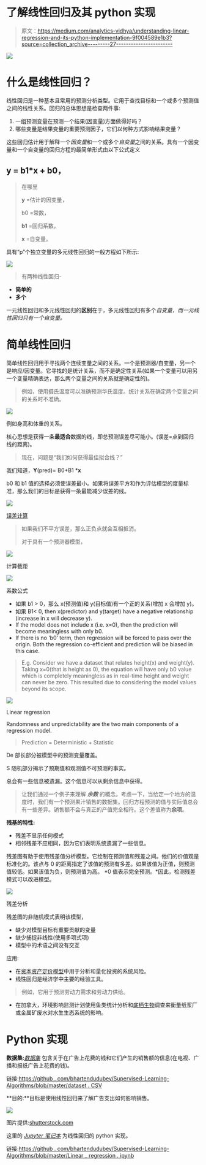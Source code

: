 # 了解线性回归及其 python 实现

> 原文：<https://medium.com/analytics-vidhya/understanding-linear-regression-and-its-python-implementation-9f004589e1b3?source=collection_archive---------27----------------------->

![](img/ec1edad31c9284c67714d6b103514605.png)

# 什么是线性回归？

线性回归是一种基本且常用的预测分析类型。它用于查找目标和一个或多个预测值之间的线性关系。回归的总体思想是检查两件事:

1.  一组预测变量在预测一个结果(因变量)方面做得好吗？
2.  哪些变量是结果变量的重要预测因子，它们以何种方式影响结果变量？

这些回归估计用于解释一个*因变量*和一个或多个*自变量*之间的关系。具有一个因变量和一个自变量的回归方程的最简单形式由以下公式定义

## y = b1*x + b0，

> 在哪里
> 
> **y** =估计的因变量，
> 
> b0 =常数，
> 
> **b1** =回归系数，
> 
> **x** =自变量。

具有“p”个独立变量的多元线性回归的一般方程如下所示:

![](img/42a38b60f6008d96e60b83662e0a63fe.png)

> 有两种线性回归-

*   **简单的**
*   **多个**

一元线性回归和多元线性回归的**区别**在于，多元线性回归有多个*自变量，而一元线性回归只有一个自变量。*

# 简单线性回归

简单线性回归用于寻找两个连续变量之间的关系。一个是预测器/自变量，另一个是响应/因变量。它寻找的是统计关系，而不是确定性关系(如果一个变量可以用另一个变量精确表达，那么两个变量之间的关系就是确定性的)。

> 例如，使用摄氏温度可以准确预测华氏温度。统计关系在确定两个变量之间的关系时不准确。

![](img/e8b96c053a2d5939ee174e2eb5a25b31.png)

例如身高和体重的关系。

核心思想是获得一条**最适合**数据的线，即总预测误差尽可能小。(误差=点到回归线的距离)。

> 现在，问题是“我们如何获得最佳拟合线？”

我们知道，**Y**(pred)= B0+B1 ***x**

b0 和 b1 值的选择必须使误差最小。如果将误差平方和作为评估模型的度量标准，那么我们的目标是获得一条最能减少误差的线。

![](img/edbcb47f0d9221d4ee9b92fcba731883.png)

[误差计算](http://www.fairlynerdy.com/what-is-r-squared/)

> 如果我们不平方误差，那么正负点就会互相抵消。
> 
> 对于具有一个预测器模型，

![](img/f36b37766d0b1cf25b042405ffe4adeb.png)

计算截距

![](img/ff4cb3839ea84e7d894c545a08f5946c.png)

系数公式

*   如果 b1 > 0，那么 x(预测值)和 y(目标值)有一个正的关系(增加 x 会增加 y)。
*   如果 B1< 0, then x(predictor) and y(target) have a negative relationship (increase in x will decrease y).
*   If the model does not include x (i.e. x=0), then the prediction will become meaningless with only b0.
*   If there is no ‘b0’ term, then regression will be forced to pass over the origin. Both the regression co-efficient and prediction will be biased in this case.

> E.g. Consider we have a dataset that relates height(x) and weight(y). Taking x=0(that is height as 0), the equation will have only b0 value which is completely meaningless as in real-time height and weight can never be zero. This resulted due to considering the model values beyond its scope.

![](img/f41ee3c36d15f19a73f697e8265a78b6.png)

Linear regression

Randomness and unpredictability are the two main components of a regression model.

> Prediction = Deterministic + Statistic

De 部长部分被模型中的预测变量覆盖。

S 随机部分揭示了预期值和观测值不可预测的事实。

总会有一些信息被遗漏。这个信息可以从剩余信息中获得。

> 让我们通过一个例子来理解 ***余数*** 的概念。考虑一下，当给定一个地方的温度时，我们有一个预测果汁销售的数据集。回归方程预测的值与实际值总会有一些差异。销售额不会与真正的产值完全相符。这个差值称为**余项**。

**残基的特性:**

*   残差不显示任何模式
*   相邻残差不应相同，因为它们表明系统遗漏了一些信息。

残差图有助于使用残差值分析模型。它绘制在预测值和残差之间。他们的价值观是标准化的。该点与 0 的距离指定了该值的预测有多差。如果该值为正值，则预测值较低。如果该值为负，则预测值为高。 *0 值表示完全预测。*因此，检测残差模式可以改进模型。

![](img/4954a662bb2cbd7ae0253f34e899a965.png)

残差分析

残差图的非随机模式表明该模型，

*   缺少对模型目标有重要贡献的变量
*   缺少捕捉非线性(使用多项式项)
*   模型中的术语之间没有交互

应用:

*   在[资本资产定价模型](https://en.wikipedia.org/wiki/Capital_asset_pricing_model)中用于分析和量化投资的系统风险。
*   线性回归是经济学中主要的经验工具。

> 例如，它用于预测劳动力需求和劳动力供给。

*   在加拿大，环境影响监测计划使用鱼类统计分析和[底栖生物](https://en.wikipedia.org/wiki/Benthic_zone)调查来衡量纸浆厂或金属矿废水对水生生态系统的影响。

# Python 实现

**数据集:**[*数据集*](https://github.com/bhartendudubey/Supervised-Learning-Algorithms/blob/master/dataset.csv) 包含关于在广告上花费的钱和它们产生的销售额的信息(在电视、广播和报纸广告上花费的钱)。

链接:[https://github . com/bhartendudubey/Supervised-Learning-Algorithms/blob/master/dataset . CSV](https://github.com/bhartendudubey/Supervised-Learning-Algorithms/blob/master/dataset.csv)

**目的:**目标是使用线性回归来了解广告支出如何影响销售。

![](img/1aef52c5e1e98a7d7b7576439493766b.png)

图片提供:[shutterstock.com](http://shutterstock.com)

这里的 [*Jupyter 笔记本*](https://github.com/bhartendudubey/Supervised-Learning-Algorithms/blob/master/Linear_regression.ipynb) 为线性回归的 python 实现。

链接:[https://github . com/bhartendudubey/Supervised-Learning-Algorithms/blob/master/Linear _ regression . ipynb](https://github.com/bhartendudubey/Supervised-Learning-Algorithms/blob/master/Linear_regression.ipynb)